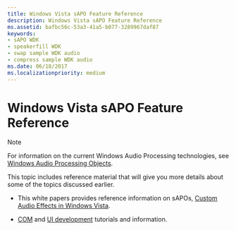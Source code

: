```yaml
---
title: Windows Vista sAPO Feature Reference
description: Windows Vista sAPO Feature Reference
ms.assetid: bafbc56c-53a3-41a5-b077-3289967daf87
keywords:
- sAPO WDK
- speakerfill WDK
- swap sample WDK audio
- compress sample WDK audio
ms.date: 06/18/2017
ms.localizationpriority: medium
---
```


# Windows Vista sAPO Feature Reference

>[!NOTE]
> For information on the current Windows Audio Processing technologies, see 
[Windows Audio Processing Objects](https://docs.microsoft.com/windows-hardware/drivers/audio/windows-audio-processing-objects). 
>

This topic includes reference material that will give you more details about some of the topics discussed earlier. 

-   This white papers provides reference information on sAPOs, [Custom Audio Effects in Windows Vista](http://go.microsoft.com/fwlink/p/?linkid=106024).

-   [COM](http://go.microsoft.com/fwlink/p/?linkid=106293) and [UI development](http://go.microsoft.com/fwlink/p/?linkid=106294) tutorials and information.

 




